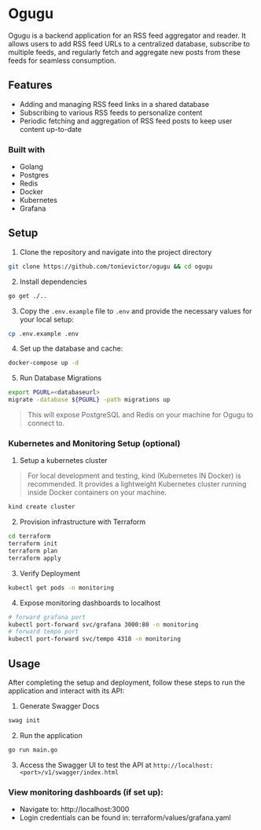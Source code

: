 # Ogugu
Ogugu is a backend application for an RSS feed aggregator and reader. It allows users to add RSS feed URLs to a centralized database, subscribe to multiple feeds, and regularly fetch and aggregate new posts from these feeds for seamless consumption.

## Features
- Adding and managing RSS feed links in a shared database
- Subscribing to various RSS feeds to personalize content
- Periodic fetching and aggregation of RSS feed posts to keep user content up-to-date

### Built with
- Golang
- Postgres
- Redis
- Docker
- Kubernetes
- Grafana

## Setup
1. Clone the repository and navigate into the project directory
```bash
git clone https://github.com/tonievictor/ogugu && cd ogugu
```
2. Install dependencies
```bash
go get ./..
```
3. Copy the `.env.example` file to `.env` and provide the necessary values for your local setup:
```bash
cp .env.example .env
```
4. Set up the database and cache:
```bash
docker-compose up -d
```
5. Run Database Migrations
```bash
export PGURL=<databaseurl>
migrate -database ${PGURL} -path migrations up
```
> This will expose PostgreSQL and Redis on your machine for Ogugu to connect to.
### Kubernetes and Monitoring Setup (optional)
1. Setup a kubernetes cluster
> For local development and testing, kind (Kubernetes IN Docker) is recommended. It provides a lightweight Kubernetes cluster running inside Docker containers on your machine.
```bash
kind create cluster
```
2. Provision infrastructure with Terraform
```bash
cd terraform
terraform init
terraform plan   
terraform apply
```
3. Verify Deployment
```bash
kubectl get pods -n monitoring
```
4. Expose monitoring dashboards to localhost
```bash
# forward grafana port
kubectl port-forward svc/grafana 3000:80 -n monitoring
# forward tempo port
kubectl port-forward svc/tempo 4318 -n monitoring
```

## Usage
After completing the setup and deployment, follow these steps to run the application and interact with its API:
1. Generate Swagger Docs
```bash
swag init
```
2. Run the application
```bash
go run main.go
```
3. Access the Swagger UI to test the API at `http://localhost:<port>/v1/swagger/index.html`
### View monitoring dashboards (if set up):
- Navigate to: http://localhost:3000
- Login credentials can be found in: terraform/values/grafana.yaml

